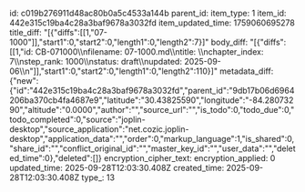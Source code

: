 id: c019b276911d48ac80b0a5c4533a144b
parent_id: 
item_type: 1
item_id: 442e315c19ba4c28a3baf9678a3032fd
item_updated_time: 1759060695278
title_diff: "[{\"diffs\":[[1,\"07-1000\"]],\"start1\":0,\"start2\":0,\"length1\":0,\"length2\":7}]"
body_diff: "[{\"diffs\":[[1,\"id: CB-071000\\\nfilename: 07-1000.md\\\ntitle: \\\nchapter_index: 7\\\nstep_rank: 1000\\\nstatus: draft\\\nupdated: 2025-09-06\\\n\"]],\"start1\":0,\"start2\":0,\"length1\":0,\"length2\":110}]"
metadata_diff: {"new":{"id":"442e315c19ba4c28a3baf9678a3032fd","parent_id":"9db17b06d6964206ba370cb4fa4687e9","latitude":"30.43825590","longitude":"-84.28073290","altitude":"0.0000","author":"","source_url":"","is_todo":0,"todo_due":0,"todo_completed":0,"source":"joplin-desktop","source_application":"net.cozic.joplin-desktop","application_data":"","order":0,"markup_language":1,"is_shared":0,"share_id":"","conflict_original_id":"","master_key_id":"","user_data":"","deleted_time":0},"deleted":[]}
encryption_cipher_text: 
encryption_applied: 0
updated_time: 2025-09-28T12:03:30.408Z
created_time: 2025-09-28T12:03:30.408Z
type_: 13
